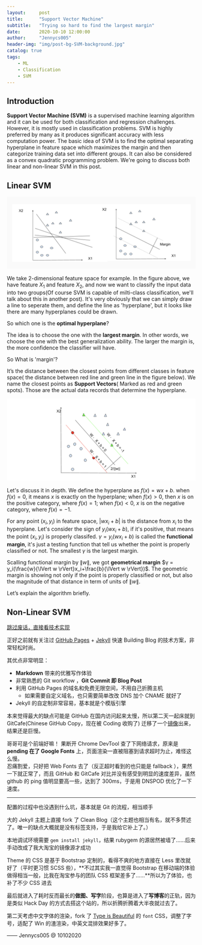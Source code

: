 ```yaml
---
layout:     post
title:      "Support Vector Machine"
subtitle:   "Trying so hard to find the largest margin"
date:       2020-10-10 12:00:00
author:     "Jennycs005"
header-img: "img/post-bg-SVM-background.jpg"
catalog: true
tags:
    - ML
    - Classification
    - SVM
---
```


<head>
    <script src="https://cdn.mathjax.org/mathjax/latest/MathJax.js?config=TeX-AMS-MML_HTMLorMML" type="text/javascript"></script>
    <script type="text/x-mathjax-config">
        MathJax.Hub.Config({
            tex2jax: {
            skipTags: ['script', 'noscript', 'style', 'textarea', 'pre'],
            inlineMath: [['$','$']]
            }
        });
    </script>
</head>

## Introduction

**Support Vector Machine (SVM)** is a supervised machine learning algorithm and it can be used for both classification and regression challenges. However, it is mostly used in classification problems. SVM is highly preferred by many as it produces significant accuracy with less computation power. The basic idea of SVM is to find the optimal separating hyperplane in feature space which maximizes the margin and then categorize training data set into different groups. It can also be considered as a convex quadratic programming problem. We're going to discuss both linear and non-linear SVM in this post.


## Linear SVM
![img](/img/in-post/post-2020-10-10-SVM/post-SVM-01.png)

We take 2-dimensional feature space for example. In the figure above, we have feature $X_1$ and feature $X_2$, and now we want to classify the input data into two groups(Of course SVM is capable of milti-class classification, we'll talk about this in another post). It's very obviously that we can simply draw a line to seperate them, and define the line as 'hyperplane', but it looks like there are many hyperplanes could be drawn. 

So which one is the **optimal hyperplane**? 

The idea is to choose the one with the **largest margin**. In other words, we choose the one with the best generalization ability. The larger the margin is, the more confidence the classifier will have.

So What is 'margin'? 

It’s the distance between the closest points from different classes in feature space( the distance between red line and green line in the figure below). We name the closest points as **Support Vectors**( Marked as red and green spots). Those are the actual data records that determine the hyperplane. 

![img](/img/in-post/post-2020-10-10-SVM/post-SVM-02.png)

Let's discuss it in depth. We define the hyperplane as $f(x)=wx+b$. when $f(x)=0$, it means $x$ is exactly on the hyperplane; when $f(x)>0$, then $x$ is on the positive category, where $f(x)=1$; when $f(x)<0$, $x$ is on the negative category, where $f(x)=-1$. 

For any point $(x_i, y_i)$ in feature space, $\lvert w{x_i}+b\rvert$ is the distance from $x_i$ to the hyperplane. Let's consider the sign of $y_i(w{x_i}+b)$, if it's positive, that means the point $(x_i, y_i)$ is properly classifed. $γ = y_i(w{x_i}+b)$ is called the **functional margin**, it's just a testing function that tell us whether the point is properly classified or not. The smallest $γ$ is the largest margin.

Scalling functional margin by $\lVert w \rVert$, we got **geometrical margin** $γ = y_i(\frac{w}{\lVert w \rVert}x_i+\frac{b}{\lVert w \rVert})$. The geometric margin is showing not only if the point is properly classified or not, but also the magnitude of that distance in term of units of $\lVert w \rVert$.




Let’s explain the algorithm briefly. 


## Non-Linear SVM


[跳过废话，直接看技术实现 ](#build) 


<p id = "build"></p>

 

正好之前就有关注过 [GitHub Pages](https://pages.github.com/) + [Jekyll](http://jekyllrb.com/) 快速 Building Blog 的技术方案，非常轻松时尚。

其优点非常明显：

* **Markdown** 带来的优雅写作体验
* 非常熟悉的 Git workflow ，**Git Commit 即 Blog Post**
* 利用 GitHub Pages 的域名和免费无限空间，不用自己折腾主机
	* 如果需要自定义域名，也只需要简单改改 DNS 加个 CNAME 就好了 
* Jekyll 的自定制非常容易，基本就是个模版引擎


本来觉得最大的缺点可能是 GitHub 在国内访问起来太慢，所以第二天一起床就到 GitCafe(Chinese GitHub Copy，现在被 Coding 收购了) 迁移了一个[镜像](http://huxpro.coding.me)出来，结果还是巨慢。

哥哥可是个前端好嘛！ 果断开 Chrome DevTool 查了下网络请求，原来是 **pending 在了 Google Fonts** 上，页面渲染一直被阻塞到请求超时为止，难怪这么慢。  
忍痛割爱，只好把 Web Fonts 去了（反正超时看到的也只能是 fallback ），果然一下就正常了，而且 GitHub 和 GitCafe 对比并没有感受到明显的速度差异，虽然 github 的 ping 值明显要高一些，达到了 300ms，于是用 DNSPOD 优化了一下速度。


---

配置的过程中也没遇到什么坑，基本就是 Git 的流程，相当顺手

大的 Jekyll 主题上直接 fork 了 Clean Blog（这个主题也相当有名，就不多赘述了。唯一的缺点大概就是没有标签支持，于是我给它补上了。）

本地调试环境需要 `gem install jekyll`，结果 rubygem 的源居然被墙了……后来手动改成了我大淘宝的镜像源才成功

Theme 的 CSS 是基于 Bootstrap 定制的，看得不爽的地方直接在 Less 里改就好了（平时更习惯 SCSS 些），**不过其实我一直觉得 Bootstrap 在移动端的体验做得相当一般，比我在淘宝参与的团队 CSS 框架差多了……**所以为了体验，也补了不少 CSS 进去

最后就进入了耗时反而最长的**做图、写字**阶段，也算是进入了**写博客**的正轨，因为是类似 Hack Day 的方式去搭这个站的，所以折腾折腾着大半夜就过去了。

第二天考虑中文字体的渲染，fork 了 [Type is Beautiful](http://www.typeisbeautiful.com/) 的 `font` CSS，调整了字号，适配了 Win 的渣渲染，中英文混排效果好多了。



—— Jennycs005 @ 10102020


